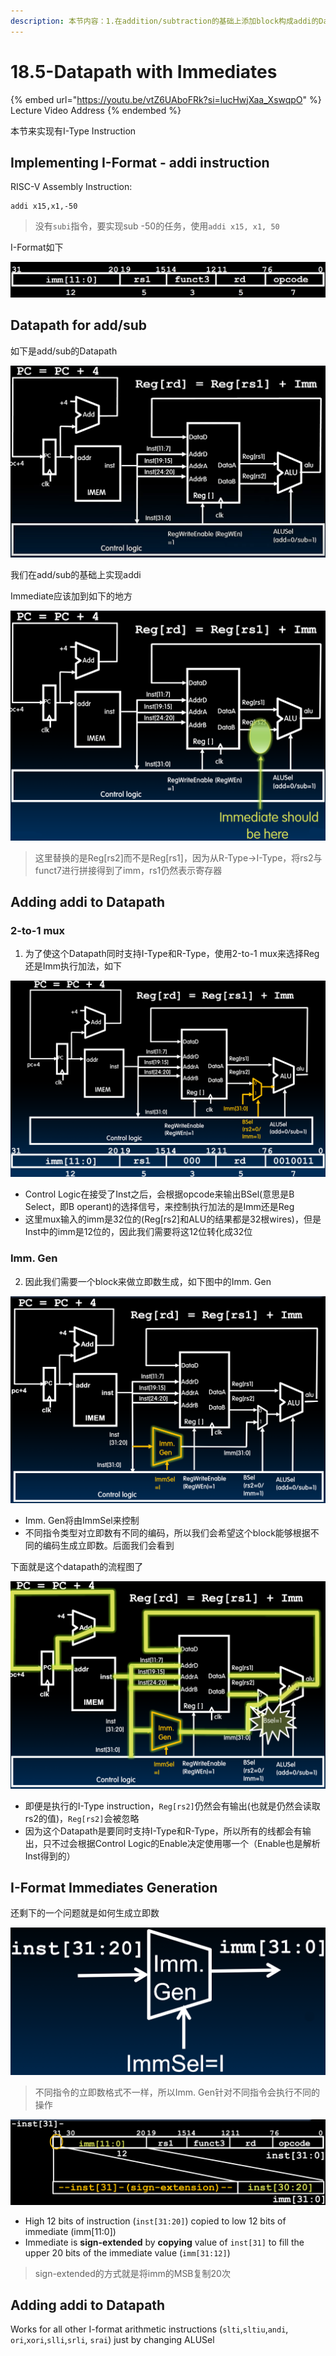 ```yaml
---
description: 本节内容：1.在addition/subtraction的基础上添加block构成addi的Datapath；2.如何将12位的imm生成为32位的imm
---
```


# 18.5-Datapath with Immediates

{% embed url="https://youtu.be/vtZ6UAboFRk?si=lucHwjXaa_XswqpO" %}
Lecture Video Address
{% endembed %}

本节来实现有I-Type Instruction

## Implementing I-Format - addi instruction

RISC-V Assembly Instruction:

```assembly
addi x15,x1,-50
```

> 没有`subi`指令，要实现sub -50的任务，使用`addi x15, x1, 50`

I-Format如下

![image-20240607095041087](../lec11-risc-v-instruction-formats-i/.image/image-20240607095041087.png)

## Datapath for add/sub

如下是add/sub的Datapath

![image-20240615104830060](.image/image-20240615104830060.png)

我们在add/sub的基础上实现addi

Immediate应该加到如下的地方

![image-20240614142722519](.image/image-20240614142722519.png)

> 这里替换的是Reg[rs2]而不是Reg[rs1]，因为从R-Type→I-Type，将rs2与funct7进行拼接得到了imm，rs1仍然表示寄存器

## Adding addi to Datapath

### 2-to-1 mux

1. 为了使这个Datapath同时支持I-Type和R-Type，使用2-to-1 mux来选择Reg还是Imm执行加法，如下

![image-20240614142803819](.image/image-20240614142803819.png)

- Control Logic在接受了Inst之后，会根据opcode来输出BSel(意思是B Select，即B operant)的选择信号，来控制执行加法的是Imm还是Reg
- 这里mux输入的imm是32位的(Reg[rs2]和ALU的结果都是32根wires)，但是Inst中的imm是12位的，因此我们需要将这12位转化成32位

### Imm. Gen

2. 因此我们需要一个block来做立即数生成，如下图中的Imm. Gen

![image-20240614142826661](.image/image-20240614142826661.png)

- Imm. Gen将由ImmSel来控制
- 不同指令类型对立即数有不同的编码，所以我们会希望这个block能够根据不同的编码生成立即数。后面我们会看到

下面就是这个datapath的流程图了

![image-20240614142858036](.image/image-20240614142858036.png)

- 即便是执行的I-Type instruction，`Reg[rs2]`仍然会有输出(也就是仍然会读取rs2的值)，`Reg[rs2]`会被忽略
- 因为这个Datapath是要同时支持I-Type和R-Type，所以所有的线都会有输出，只不过会根据Control Logic的Enable决定使用哪一个（Enable也是解析Inst得到的）

## I-Format Immediates Generation

还剩下的一个问题就是如何生成立即数

![image-20240614143018572](.image/image-20240614143018572.png)

> 不同指令的立即数格式不一样，所以Imm. Gen针对不同指令会执行不同的操作

![image-20240614142946079](.image/image-20240614142946079.png)

- High 12 bits of instruction (`inst[31:20]`) copied to low 12 bits of immediate (imm[11:0])
- Immediate is **sign-extended** by **copying** value of `inst[31]` to fill the upper 20 bits of the immediate value (`imm[31:12]`)

> sign-extended的方式就是将imm的MSB复制20次

## Adding addi to Datapath

Works for all other I-format arithmetic instructions (`slti`,`sltiu`,`andi`, `ori`,`xori`,`slli`,`srli`, `srai`) just by changing ALUSel

